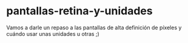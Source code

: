 # pantallas-retina-y-unidades
Vamos a darle un repaso a las pantallas de alta definición de píxeles y cuándo usar unas unidades u otras ;)
